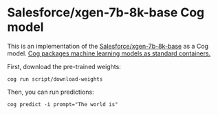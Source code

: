 # Salesforce/xgen-7b-8k-base Cog model

This is an implementation of the [Salesforce/xgen-7b-8k-base](https://huggingface.co/Salesforce/xgen-7b-8k-base) as a Cog model. [Cog packages machine learning models as standard containers.](https://github.com/replicate/cog)

First, download the pre-trained weights:

    cog run script/download-weights

Then, you can run predictions:

    cog predict -i prompt="The world is"
